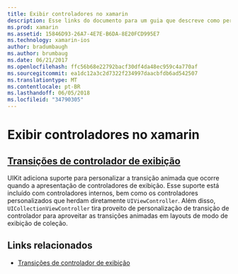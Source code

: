 ```yaml
---
title: Exibir controladores no xamarin
description: Esse links do documento para um guia que descreve como personalizar as transições animadas entre os controladores de exibição no xamarin.
ms.prod: xamarin
ms.assetid: 15846D93-26A7-4E7E-B6DA-8E20FCD995E7
ms.technology: xamarin-ios
author: bradumbaugh
ms.author: brumbaug
ms.date: 06/21/2017
ms.openlocfilehash: ffc56b68e22792bacf30df4da48ec959c4a770af
ms.sourcegitcommit: ea1dc12a3c2d7322f234997daacbfdb6ad542507
ms.translationtype: MT
ms.contentlocale: pt-BR
ms.lasthandoff: 06/05/2018
ms.locfileid: "34790305"
---
```

# <a name="view-controllers-in-xamarinios"></a>Exibir controladores no xamarin

## <a name="view-controller-transitionstransitionsmd"></a>[Transições de controlador de exibição](transitions.md)

UIKit adiciona suporte para personalizar a transição animada que ocorre quando a apresentação de controladores de exibição. Esse suporte está incluído com controladores internos, bem como os controladores personalizados que herdam diretamente `UIViewController`. Além disso, `UICollectionViewController` tira proveito de personalização de transição de controlador para aproveitar as transições animadas em layouts de modo de exibição de coleção.

## <a name="related-links"></a>Links relacionados

- [Transições de controlador de exibição](~/ios/user-interface/ios-ui/view-controllers/transitions.md)
